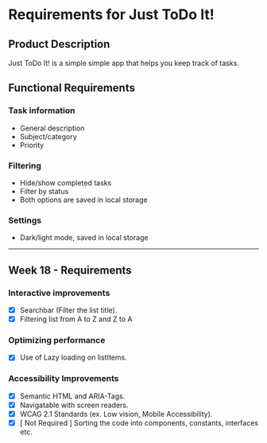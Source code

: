 # Requirements for Just ToDo It!
## Product Description

Just ToDo It! is a simple simple app that helps you keep track of tasks.
## Functional Requirements

### Task information
- General description
- Subject/category
- Priority

### Filtering
- Hide/show completed tasks
- Filter by status
- Both options are saved in local storage

### Settings
- Dark/light mode, saved in local storage

<hr>

## Week 18 - Requirements
### Interactive improvements
- [X] Searchbar (Filter the list title).
- [X] Filtering list from A to Z and Z to A
### Optimizing performance
- [X] Use of Lazy loading on listItems.
### Accessibility Improvements
- [X] Semantic HTML and ARIA-Tags.
- [X] Navigatable with screen readers.
- [X] WCAG 2.1 Standards (ex. Low vision, Mobile Accessibility).
- [X] [ Not Required ] Sorting the code into components, constants, interfaces etc.
